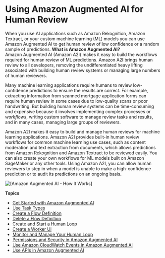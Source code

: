 # Using Amazon Augmented AI for Human Review<a name="a2i-use-augmented-ai-a2i-human-review-loops"></a>

When you use AI applications such as Amazon Rekognition, Amazon Textract, or your custom machine learning \(ML\) models you can use Amazon Augmented AI to get human review of low confidence or a random sample of predictions\.
<a name="what-is-amazon-augmented-ai-a2i"></a>
**What is Amazon Augmented AI?**  
Amazon Augmented AI \(Amazon A2I\) makes it easy to build the workflows required for human review of ML predictions\. Amazon A2I brings human review to all developers, removing the undifferentiated heavy lifting associated with building human review systems or managing large numbers of human reviewers\.

Many machine learning applications require humans to review low\-confidence predictions to ensure the results are correct\. For example, extracting information from scanned mortgage application forms can require human review in some cases due to low\-quality scans or poor handwriting\. But building human review systems can be time\-consuming and expensive because it involves implementing complex processes or *workflows*, writing custom software to manage review tasks and results, and in many cases, managing large groups of reviewers\.

Amazon A2I makes it easy to build and manage human reviews for machine learning applications\. Amazon A2I provides built\-in human review workflows for common machine learning use cases, such as content moderation and text extraction from documents, which allows predictions from Amazon Rekognition and Amazon Textract to be reviewed easily\. You can also create your own workflows for ML models built on Amazon SageMaker or any other tools\. Using Amazon A2I, you can allow human reviewers to step in when a model is unable to make a high\-confidence prediction or to audit its predictions on an ongoing basis\.

![\[Amazon Augmented AI - How It Works\]](http://docs.aws.amazon.com/sagemaker/latest/dg/images/amazon-augmented-ai-how-it-works.png)

**Topics**
+ [Get Started with Amazon Augmented AI](a2i-getting-started.md)
+ [Use Task Types](a2i-task-types-general.md)
+ [Create a Flow Definition](a2i-create-flow-definition.md)
+ [Delete a Flow Definition](a2i-delete-flow-definition.md)
+ [Create and Start a Human Loop](a2i-start-human-loop.md)
+ [Create a Worker UI](a2i-instructions-overview.md)
+ [Monitor and Manage Your Human Loop](a2i-monitor-humanloop-results.md)
+ [Permissions and Security in Amazon Augmented AI](a2i-permissions-security.md)
+ [Use Amazon CloudWatch Events in Amazon Augmented AI](a2i-cloudwatch-events.md)
+ [Use APIs in Amazon Augmented AI](a2i-api-references.md)